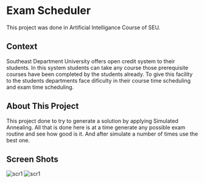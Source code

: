 # Exam Scheduler

This project was done in Artificial Intelligance Course of SEU.

## Context 

Southeast Department University offers open credit system to their students. In this system students can take any course those prerequisite courses have been completed by the students already. To give this facility to the students departments face dificulty in their course time scheduling and exam time scheduling. 

## About This Project

This project done to try to generate a solution by applying Simulated Annealing. All that is done here is at a time generate any possible exam routine and see how good is it. And after simulate a number of times use the best one.

## Screen Shots

![scr1](https://github.com/Intiser/UniversityProjects/blob/master/ExamScheduler/screenshots/Simulated.png)
![scr1](https://github.com/Intiser/UniversityProjects/blob/master/ExamScheduler/screenshots/Simulated1.png)

